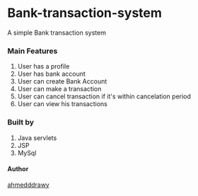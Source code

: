 # Bank-transaction-system

A simple Bank transaction system 

### Main Features

1. User has a profile
2. User has bank account
3. User can create Bank Account
4. User can make a transaction 
5. User can cancel transaction if it's within cancelation period
6. User can view his transactions


### Built by
1. Java servlets
2. JSP
3. MySql


#### Author 
[ahmedddrawy](https://github.com/ahmeddrawy)
